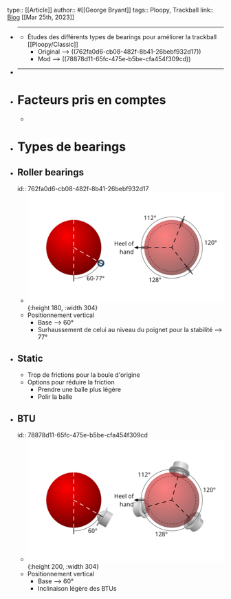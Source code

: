 type:: [[Article]]
author:: #[[George Bryant]]
tags:: Ploopy, Trackball
link:: [Blog](https://www.gbryant.co.uk/posts/2021-02-15_ploopy-trackball/post.html)
[[Mar 25th, 2023]]

- ***
	- Études des différents types de bearings pour améliorer la trackball [[Ploopy/Classic]]
		- Original --> ((762fa0d6-cb08-482f-8b41-26bebf932d17))
		- Mod --> ((78878d11-65fc-475e-b5be-cfa454f309cd))
- ***
- # Facteurs pris en comptes
	-
- # Types de bearings
- ## Roller bearings
  id:: 762fa0d6-cb08-482f-8b41-26bebf932d17
	- ![Roller_bearings_agencement.png](../assets/Roller_bearings_agencement_1679773909456_0.png){:height 180, :width 304}
	- Positionnement vertical
		- Base --> 60°
		- Surhaussement de celui au niveau du poignet pour la stabilité --> 77°
- ## Static
	- Trop de frictions pour la boule d'origine
	- Options pour réduire la friction
		- Prendre une balle plus légère
		- Polir la balle
- ## BTU
  id:: 78878d11-65fc-475e-b5be-cfa454f309cd
	- ![BTU_bearings_agencement.png](../assets/BTU_bearings_agencement_1679774067146_0.png){:height 200, :width 304}
	- Positionnement vertical
		- Base --> 60°
		- Inclinaison légère des BTUs